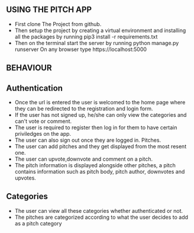## USING THE PITCH APP
* First clone The Project from github.
* Then setup the project by creating a virtual environment and installing all the packages by running pip3 install -r requirements.txt
* Then on the terminal start the server by running python manage.py runserver
On any browser type https://localhost:5000
## BEHAVIOUR
## Authentication
* Once the url is entered the user is welcomed to the home page where they can be redirected to the registration and login form.
* If the user has not signed up, he/she can only view the categories and can't  vote or comment.
* The user is required to register then log in for them to have certain priviledges on the app.
* The user can also sign out once they are logged in.
Pitches.
* The user can add pitches and they get displayed from the most resent one.
* The user can upvote,downvote and comment on a pitch.
* The pitch information is displayed alongside other pitches, a pitch contains information such as pitch body, pitch author, downvotes and upvotes.
## Categories
* The user can view all these categories whether authenticated or not.
* The pitches are categorized according to what the user decides to add as a pitch category